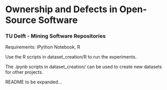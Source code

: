 # Ownership and Defects in Open-Source Software
### TU Delft - Mining Software Repositories

Requirements:
IPython Notebook, R

Use the R scripts in dataset_creation/R to run the experiments.

The .ipynb scripts in dataset_creation/ can be used to create new datasets for other projects.

README to be expanded...
